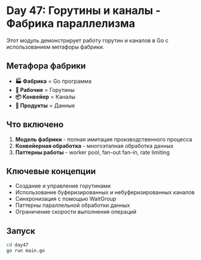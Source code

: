 # Day 47: Горутины и каналы - Фабрика параллелизма

Этот модуль демонстрирует работу горутин и каналов в Go с использованием метафоры фабрики.

## Метафора фабрики

- **🏭 Фабрика** = Go программа
- **👷 Рабочие** = Горутины
- **📦 Конвейер** = Каналы
- **🔧 Продукты** = Данные

## Что включено

1. **Модель фабрики** - полная имитация производственного процесса
2. **Конвейерная обработка** - многоэтапная обработка данных
3. **Паттерны работы** - worker pool, fan-out fan-in, rate limiting

## Ключевые концепции

- Создание и управление горутинами
- Использование буферизированных и небуферизированных каналов
- Синхронизация с помощью WaitGroup
- Паттерны параллельной обработки данных
- Ограничение скорости выполнения операций

## Запуск

```bash
cd day47
go run main.go